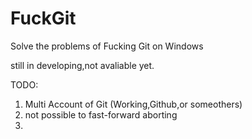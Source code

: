 # FuckGit
Solve the problems of Fucking Git on Windows


still in developing,not avaliable yet.

TODO:
1. Multi Account of Git (Working,Github,or someothers)
2. not possible to fast-forward aborting
3. 



